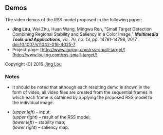 ## Demos

The video demos of the RSS model proposed in the following paper:

 - **Jing Lou**, Wei Zhu, Huan Wang, Mingwu Ren, "Small Target Detection Combining Regional Stability and Saliency in a Color Image," ***Multimedia Tools and Applications***, vol. 76, no. 13, pp. 14781-14798, 2017. [doi:10.1007/s11042-016-4025-7](http://link.springer.com/article/10.1007/s11042-016-4025-7 "doi:10.1007/s11042-016-4025-7")
 - Project page: [http://www.loujing.com/rss-small-target/](http://www.loujing.com/rss-small-target/)

Copyright (C) 2016 [Jing Lou](http://www.loujing.com)


### Notes

 - It should be noted that although each resulting demo is shown in the form of video, all video files are created from the sequential frames in which each frame is obtained by applying the proposed RSS model to the individual image.

 - (*upper left*) – input;<br/>(*upper right*) – result of the RSS model;<br/>(*lower left*) – stability map;<br/>(*lower right*) – saliency map.
